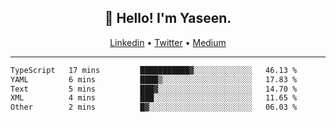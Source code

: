 <h2 align="center">👋 Hello! I'm Yaseen.</h2>
<p align="center">
  <a href="https://www.linkedin.com/in/yaseenkc/">Linkedin</a> •
  <a href="https://twitter.com/yaseeenkc">Twitter</a> •
  <a href="https://medium.com/@yaseen-kc">Medium</a>
</p>


<!--- 🔭 I’m currently working at []() as an  -->
<!--- - 💬 Ask me about **Javascript, React and Git** -->
<!--- - 📫 How to reach me: [@kc.yaseen](https://instagram.com/kc.yaseen) on Instagram -->
<!--- - ⚡ Fun fact: Big Fan of the :zap: emoji -->

-------

<!--START_SECTION:waka-->

```txt
TypeScript   17 mins         ███████████▓░░░░░░░░░░░░░   46.13 %
YAML         6 mins          ████▒░░░░░░░░░░░░░░░░░░░░   17.83 %
Text         5 mins          ███▓░░░░░░░░░░░░░░░░░░░░░   14.70 %
XML          4 mins          ███░░░░░░░░░░░░░░░░░░░░░░   11.65 %
Other        2 mins          █▓░░░░░░░░░░░░░░░░░░░░░░░   06.03 %
```

<!--END_SECTION:waka-->
